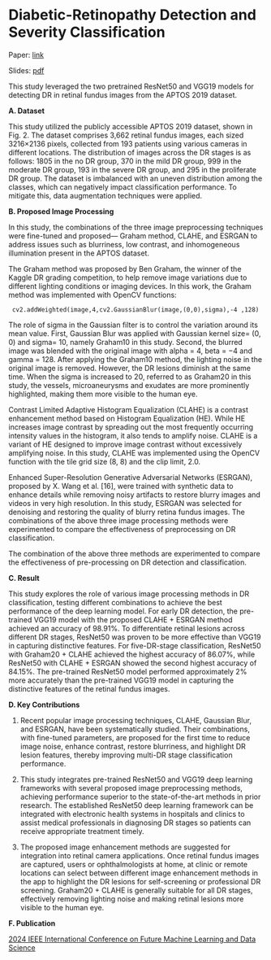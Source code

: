# Diabetic-Retinopathy Detection and Severity Classification
Paper: [link](https://doi.org/10.1109/FMLDS63805.2024.00075)

Slides: [pdf](https://github.com/kneshio/Diabetic-Retinopathy/blob/main/Diabetic%20Retinopathy%20slides_FMLDS2024.pdf)

This study leveraged the two pretrained ResNet50 and VGG19 models for detecting DR in retinal fundus images from the APTOS 2019 dataset. 

**A.	Dataset** 

This study utilized the publicly accessible APTOS 2019 dataset, shown in Fig. 2. The dataset comprises 3,662 retinal fundus images, each sized 3216×2136 pixels, collected from 193 patients using various cameras in different locations. The distribution of images across the DR stages is as follows: 1805 in the no DR group, 370 in the mild DR group, 999 in the moderate DR group, 193 in the severe DR group, and 295 in the proliferate DR group. The dataset is imbalanced with an uneven distribution among the classes, which can negatively impact classification performance. To mitigate this, data augmentation techniques were applied.

**B.	Proposed Image Processing**

In this study, the combinations of the three image preprocessing techniques were fine-tuned and proposed— Graham method, CLAHE, and ESRGAN to address issues such as blurriness, low contrast, and inhomogeneous illumination present in the APTOS dataset.   

The Graham method was proposed by Ben Graham, the winner of the Kaggle DR grading competition, to help remove image variations due to different lighting conditions or imaging devices. In this work,  the Graham method was implemented with OpenCV functions: 

     cv2.addWeighted(image,4,cv2.GaussianBlur(image,(0,0),sigma),-4 ,128)

The role of sigma in the Gaussian filter is to control the variation around its mean value. First, Gaussian Blur was applied with Gaussian kernel size= (0, 0) and sigma= 10, namely Graham10 in this study. Second, the blurred image was blended with the original image with alpha = 4, beta = −4 and gamma = 128. After applying the Graham10 method, the lighting noise in the original image is removed. However, the DR lesions diminish at the same time. When the sigma is increased to 20, referred to as Graham20 in this study, the vessels, microaneurysms and exudates are more prominently highlighted, making them more visible to the human eye. 

Contrast Limited Adaptive Histogram Equalization (CLAHE) is a contrast enhancement method based on Histogram Equalization (HE). While HE increases image contrast by spreading out the most frequently occurring intensity values in the histogram, it also tends to amplify noise. CLAHE is a variant of HE designed to improve image contrast without excessively amplifying noise. In this study, CLAHE was implemented using the OpenCV function with the tile grid size (8, 8) and the clip limit, 2.0. 

Enhanced Super-Resolution Generative Adversarial Networks (ESRGAN), proposed by X. Wang et al. [16], were trained with synthetic data to enhance details while removing noisy artifacts to restore blurry images and videos in very high resolution. In this study, ESRGAN was selected for denoising and restoring the quality of blurry retina fundus images. The combinations of the above three image processing methods were experimented to compare the effectiveness of preprocessing on DR classification.

The combination of the above three methods are experimented to compare the effectiveness of pre-processing on DR detection and classification. 

**C. Result**

This study explores the role of various image processing methods in DR classification, testing different combinations to achieve the best performance of the deep learning model. For early DR detection, the pre-trained VGG19 model with the proposed CLAHE + ESRGAN method achieved an accuracy of 98.91%. To differentiate retinal lesions across different DR stages, ResNet50 was proven to be more effective than VGG19 in capturing distinctive features. For five-DR-stage classification, ResNet50 with Graham20 + CLAHE achieved the highest accuracy of 86.07%, while ResNet50 with CLAHE + ESRGAN showed the second highest accuracy of 84.15%. The pre-trained ResNet50 model performed approximately 2% more accurately than the pre-trained VGG19 model in capturing the distinctive features of the retinal fundus images.

**D. Key Contributions**

1) Recent popular image processing techniques, CLAHE, Gaussian Blur, and ESRGAN, have been systematically studied. Their combinations, with fine-tuned parameters, are proposed for the first time to reduce image noise, enhance contrast, restore blurriness, and highlight DR lesion features, thereby improving multi-DR stage classification performance.

2) This study integrates pre-trained ResNet50 and VGG19 deep learning frameworks with several proposed image preprocessing methods, achieving performance superior to the state-of-the-art methods in prior research. The established ResNet50 deep learning framework can be integrated with electronic health systems in hospitals and clinics to assist medical professionals in diagnosing DR stages so patients can receive appropriate treatment timely. 

3) The proposed image enhancement methods are suggested for integration into retinal camera applications. Once retinal fundus images are captured, users or ophthalmologists at home, at clinic or remote locations can select between different image enhancement methods in the app to highlight the DR lesions for self-screening or professional DR screening. Graham20 + CLAHE is generally suitable for all DR stages, effectively removing lighting noise and making retinal lesions more visible to the human eye.

**F. Publication**

[2024 IEEE International Conference on Future Machine Learning and Data Science](https://www.fmlds.org/AcceptedPapers.php)
